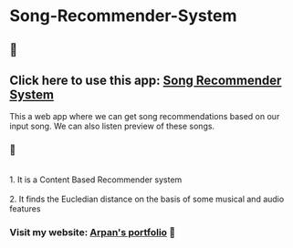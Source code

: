 # Song-Recommender-System

## :musical_keyboard:

## Click here to use this app: [Song Recommender System](https://arpsgit-song-recommender-system-main-0mcr3k.streamlit.app/)

This a web app where we can get song recommendations based on our input song. We can also listen preview of these songs.
### :musical_note:


<br> 1. It is a Content Based Recommender system <br>
<br> 2. It finds the Eucledian distance on the basis of some musical and audio features <br>

### Visit my website: [Arpan's portfolio](https://sites.google.com/view/arpanmanna) :panda_face:
